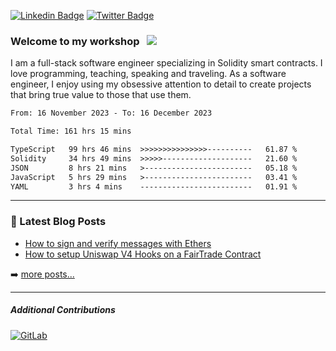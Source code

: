 [![Linkedin Badge](https://img.shields.io/badge/-LinkedIn-0e76a8?style=flat-square&logo=Linkedin&logoColor=white)](https://www.linkedin.com/in/jason-schwarz-75b91482/)
[![Twitter Badge](https://img.shields.io/badge/-Twitter-00acee?style=flat-square&logo=Twitter&logoColor=white)](https://twitter.com/passandscore)

### Welcome to my workshop &nbsp; ![](https://visitor-badge.glitch.me/badge?page_id=passandscore.passandscore)

I am a full-stack software engineer specializing in Solidity smart contracts. I love programming, teaching, speaking and traveling. As a software engineer, I enjoy using my obsessive attention to detail to create projects that bring true value to those that use them.

<!--START_SECTION:waka-->

```txt
From: 16 November 2023 - To: 16 December 2023

Total Time: 161 hrs 15 mins

TypeScript   99 hrs 46 mins  >>>>>>>>>>>>>>>----------   61.87 %
Solidity     34 hrs 49 mins  >>>>>--------------------   21.60 %
JSON         8 hrs 21 mins   >------------------------   05.18 %
JavaScript   5 hrs 29 mins   >------------------------   03.41 %
YAML         3 hrs 4 mins    -------------------------   01.91 %
```

<!--END_SECTION:waka-->

<hr/>

### 📕 Latest Blog Posts
<!-- BLOG-POST-LIST:START -->
- [How to sign and verify messages with Ethers](https://jasonschwarz.xyz/articles/message-signing-with-ethers)
- [How to setup Uniswap V4 Hooks on a FairTrade Contract](https://jasonschwarz.xyz/articles/setup-uniswap-v4-hooks-fairtrade-contract)
<!-- BLOG-POST-LIST:END -->

➡️ [more posts...](https://www.jasonschwarz.xyz/articles)

<hr/>

##### Additional Contributions

[![GitLab](https://img.shields.io/badge/GitLab-orange?logo=gitlab&logoColor=white)](https://gitlab.com/jason_schwarz)
